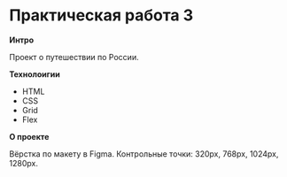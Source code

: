 # Практическая работа 3

**Интро**

Проект о путешествии по России.

**Технолоигии**

* HTML
* CSS
* Grid
* Flex

**О проекте**

Вёрстка по макету в Figma. 
Контрольные точки: 320px, 768px, 1024px, 1280px.
